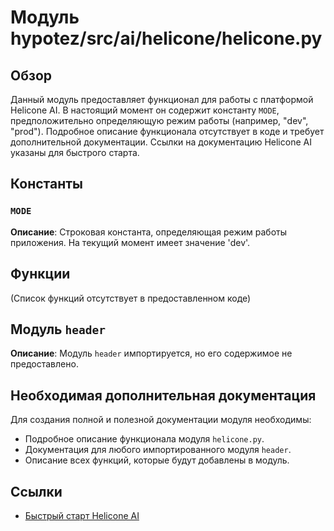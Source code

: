 # Модуль hypotez/src/ai/helicone/helicone.py

## Обзор

Данный модуль предоставляет функционал для работы с платформой Helicone AI.  В настоящий момент он содержит константу `MODE`, предположительно определяющую режим работы (например, "dev", "prod").  Подробное описание функционала отсутствует в коде и требует дополнительной документации.  Ссылки на документацию Helicone AI указаны для быстрого старта.

## Константы

### `MODE`

**Описание**:  Строковая константа, определяющая режим работы приложения.  На текущий момент имеет значение 'dev'.


## Функции

(Список функций отсутствует в предоставленном коде)

## Модуль `header`

**Описание**:  Модуль `header` импортируется, но его содержимое не предоставлено.


## Необходимая дополнительная документация

Для создания полной и полезной документации модуля необходимы:

- Подробное описание функционала модуля `helicone.py`.
- Документация для любого импортированного модуля `header`.
- Описание всех функций, которые будут добавлены в модуль.

## Ссылки

- [Быстрый старт Helicone AI](https://docs.helicone.ai/getting-started/quick-start)